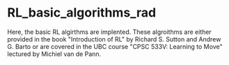 # RL_basic_algorithms_rad

Here, the basic RL algirthms are implented. These algroithms are either provided in the book "Introduction of RL" by Richard S. Sutton and Andrew G. Barto or are covered in the UBC course "CPSC 533V: Learning to Move" lectured by Michiel van de Pann.
